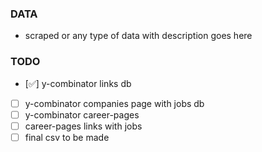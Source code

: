### DATA

- scraped or any type of data with description goes here

### TODO 

- [✅] y-combinator links db
- [ ] y-combinator companies page with jobs db
- [ ] y-combinator career-pages
- [ ] career-pages links with jobs
- [ ] final csv to be made